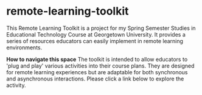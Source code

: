 # remote-learning-toolkit
This Remote Learning Toolkit is a project for my Spring Semester Studies in Educational Technology Course at Georgetown University. It provides a series of resources educators can easily implement in remote learning environments.

**How to navigate this space**
The toolkit is intended to allow educators to 'plug and play' various activities into their course plans. They are designed for remote learning experiences but are adaptable for both synchronous and asynchronous interactions. Please click a link below to explore the activity. 
